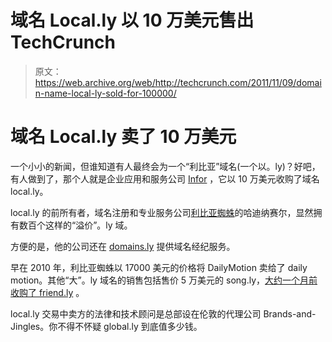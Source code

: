 # 域名 Local.ly 以 10 万美元售出 TechCrunch

> 原文：<https://web.archive.org/web/http://techcrunch.com/2011/11/09/domain-name-local-ly-sold-for-100000/>

# 域名 Local.ly 卖了 10 万美元

一个小小的新闻，但谁知道有人最终会为一个“利比亚”域名(一个以。ly)？好吧，有人做到了，那个人就是企业应用和服务公司 [Infor](https://web.archive.org/web/20230203155723/http://www.infor.com/) ，它以 10 万美元收购了域名 local.ly。

local.ly 的前所有者，域名注册和专业服务公司[利比亚蜘蛛](https://web.archive.org/web/20230203155723/http://www.libyanspider.com/)的哈迪纳赛尔，显然拥有数百个这样的“溢价”。ly 域。

方便的是，他的公司还在 [domains.ly](https://web.archive.org/web/20230203155723/http://domains.ly/) 提供域名经纪服务。

早在 2010 年，利比亚蜘蛛以 17000 美元的价格将 DailyMotion 卖给了 daily motion。其他“大”。ly 域名的销售包括售价 5 万美元的 song.ly，[大约一个月前收购了 friend.ly](https://web.archive.org/web/20230203155723/https://techcrunch.com/2011/10/10/facebook-friendly/) 。

local.ly 交易中卖方的法律和技术顾问是总部设在伦敦的代理公司 Brands-and-Jingles。你不得不怀疑 global.ly 到底值多少钱。